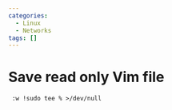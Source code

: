 ```yaml
---
categories:
  - Linux
  - Networks
tags: []
---
```


# Save read only Vim file

```
 :w !sudo tee % >/dev/null
```
